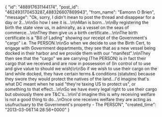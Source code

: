  {
   "id": "488917631144174",
   "post_id": "462493170453287_488326607869943",
   "from_name": "Eamonn O Brien",
   "message": "Ok, sorry, I didn't mean to post the thread and disappear for a day or 2...\n\nSo how I see it is...\n\nMan is born...\n\nBy registering the birth the state view us, in admiralty, as a vessel on the seas of commerce...\n\nThey then give us a birth certificate...\n\nThe birth certificate is a \"Bill of Lading\" showing our receipt of the Government's \"cargo\" i.e. The PERSON.\n\nSo when we decide to use the Birth Cert, to engage with Government departments, they see that as a new vessel being docked in their harbor and we provide them with our \"manifest\".\n\nThey then see that the \"cargo\" we are carrying (The PERSON) is in fact their cargo that we received and are now in possession of (In control of to use and give value to should we wish)\n\nSo if we wish to use their cargo on the land while docked, they have certain terms & conditions (statutes) because they swore they would protect the natives of the land...I'd imagine that's what DC meant when he said \"they're taxing US to protect us\", or something to that effect...\n\nSo we have every legal right to use their cargo but obviously there are T&C's...\n\nI'd imagine this is why receiving welfare is not a good thing to do...\nOnce one receives welfare they are acting as usufructuary to the Government's property - The PERSON",
   "created_time": "2013-03-06T14:28:56+0000"
 }
